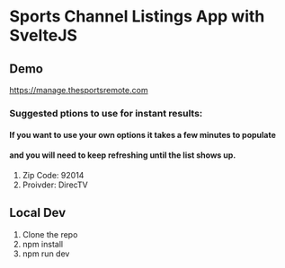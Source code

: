 # Sports Channel Listings App with SvelteJS

## Demo

https://manage.thesportsremote.com

### Suggested ptions to use for instant results:
#### If you want to use your own options it takes a few minutes to populate 
#### and you will need to keep refreshing until the list shows up.
<ol>
    <li>Zip Code: 92014</li>
    <li>Proivder: DirecTV</li>
</ol>

## Local Dev

<ol>
    <li>Clone the repo</li>
    <li>npm install</li>
    <li>npm run dev</li>
</ol>
